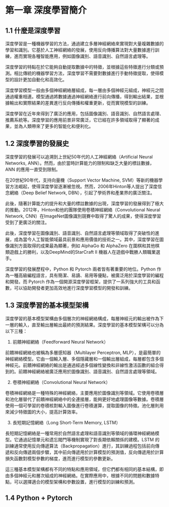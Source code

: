 # 第一章 深度學習簡介

## 1.1 什麼是深度學習

深度學習是一種機器學習的方法，通過建立多層神經網絡來實現對大量複雜數據的學習和識別。它基於人工神經網絡的發展，使用反向傳播算法對大量數據進行訓練，進而實現各種智能應用，例如圖像識別、語音識別、自然語言處理等。

深度學習的特點在於它能夠自動提取數據中的特徵，並根據這些特徵進行分類或預測。相比傳統的機器學習方法，深度學習不需要對數據進行手動特徵提取，使得模型的設計更加自動化和高效化。

深度學習模型一般由多個神經網絡層組成，每一層由多個神經元組成，神經元之間通過權重相連。模型通過將數據通過神經網絡進行前向傳播，得到輸出結果，並根據輸出和實際結果的差異進行反向傳播和權重更新，從而實現模型的訓練。

深度學習在近年來得到了廣泛的應用，包括圖像識別、語音識別、自然語言處理、推薦系統等。深度學習的應用前景非常廣泛，它已經在許多領域取得了顯著的成果，並為人類帶來了更多的智能化和便利化。


## 1.2 深度學習的發展史

深度學習的發展可以追溯到上世紀50年代的人工神經網絡（Artificial Neural Networks, ANN）。然而，由於當時計算能力的限制和缺乏大量的標註數據，ANN 的應用一直受到限制。

在20世紀90年代，支持向量機（Support Vector Machine, SVM）等新的機器學習方法崛起，使得深度學習逐漸被忽視。然而，2006年Hinton等人提出了深度信念網絡（Deep Belief Network, DBN），引起了學術界和產業界的廣泛關注。

此後，隨著計算能力的提升和大量的標註數據的出現，深度學習的發展得到了極大的推動。2012年，Hinton和他的團隊使用卷積神經網絡（Convolutional Neural Network, CNN）在ImageNet圖像識別競賽中取得了驚人的成果，使得深度學習受到了更廣泛的關注。

此後，深度學習在圖像識別、語音識別、自然語言處理等領域取得了突破性的進展，成為當今人工智能領域最具前景和應用價值的技術之一。其中，深度學習在圖像識別方面取得的成果最為顯著，例如 AlphaGo 和 AlphaZero 在圍棋和其他棋類遊戲上的勝利，以及DeepMind的StarCraft II 機器人在遊戲中戰勝人類職業選手。

深度學習的發展歷程中，Python 和 Pytorch 兩者皆有著重要的地位。Python 作為一種高級編程語言，具有簡潔、易讀、易用等優點，被廣泛用於深度學習的編程和開發。而 Pytorch 作為一個開源深度學習框架，提供了一系列強大的工具和函數，可以協助開發者更加高效地進行深度學習模型的開發和訓練。


## 1.3 深度學習的基本模型架構

深度學習的基本模型架構由多個層次的神經網絡構成，每層神經元的輸出被作為下一層的輸入，直至輸出層輸出最終的預測結果。深度學習的基本模型架構可以分為以下三種：

1. 前饋神經網絡（Feedforward Neural Network）

前饋神經網絡也被稱為多層感知器（Multilayer Perceptron, MLP），是最簡單的神經網絡模型。它由一個輸入層、多個隱藏層和一個輸出層組成，每層都包含多個神經元。前饋神經網絡的輸出是通過經過多個線性變換和非線性激活函數的組合得到的。前饋神經網絡被廣泛應用於圖像識別、語音識別、自然語言處理等領域。

2. 卷積神經網絡（Convolutional Neural Network）

卷積神經網絡是一種特殊的神經網絡，主要應用於圖像識別等領域。它使用卷積層和池化層替代了前饋神經網絡中的全連接層，能夠更好地處理圖像等數據。卷積層使用一個可學習的卷積核對輸入圖像進行卷積運算，提取圖像的特徵。池化層則用來減少特徵圖的大小，提高計算效率。

3. 長短期記憶網絡（Long Short-Term Memory, LSTM）

長短期記憶網絡是一種常用於自然語言處理和語音識別等領域的循環神經網絡模型。它通過記憶單元和遗忘閥門等機制實現了對長期依賴關係的建模。LSTM 的訓練通常使用反向傳遞算法（Backpropagation）進行，其訓練過程包括前向傳遞和反向傳遞兩個步驟，其中前向傳遞用於計算模型的預測值，反向傳遞用於計算損失函數對模型參數的梯度，進而進行模型的參數更新。

這三種基本模型架構都有不同的特點和應用領域，但它們都有相同的基本結構，即由多個神經元和層次組成的神經網絡。在實際應用中，根據不同的問題和數據特點，可以選擇適合的模型架構和參數設置，進行模型的訓練和預測。

## 1.4 Python + Pytorch
